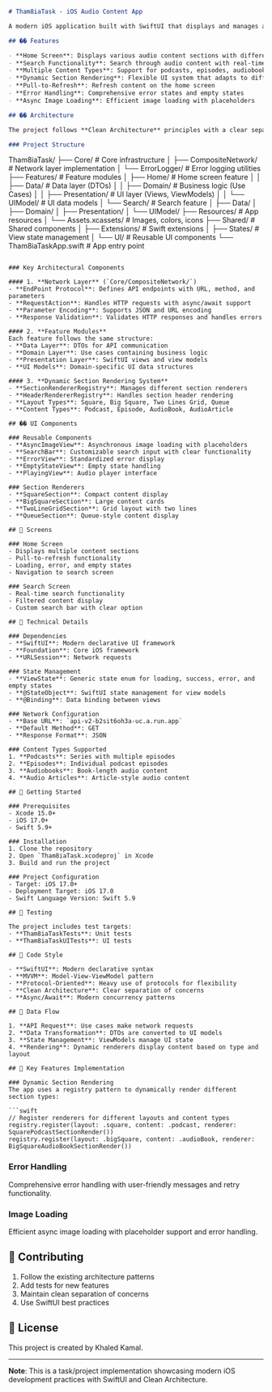 
```markdown:README.md
# Tham8iaTask - iOS Audio Content App

A modern iOS application built with SwiftUI that displays and manages audio content including podcasts, episodes, audiobooks, and audio articles. The app features a clean, modular architecture following Clean Architecture principles.

## �� Features

- **Home Screen**: Displays various audio content sections with different layouts
- **Search Functionality**: Search through audio content with real-time filtering
- **Multiple Content Types**: Support for podcasts, episodes, audiobooks, and audio articles
- **Dynamic Section Rendering**: Flexible UI system that adapts to different content layouts
- **Pull-to-Refresh**: Refresh content on the home screen
- **Error Handling**: Comprehensive error states and empty states
- **Async Image Loading**: Efficient image loading with placeholders

## ��️ Architecture

The project follows **Clean Architecture** principles with a clear separation of concerns:

### Project Structure

```
Tham8iaTask/
├── Core/                          # Core infrastructure
│   ├── CompositeNetwork/          # Network layer implementation
│   └── ErrorLogger/               # Error logging utilities
├── Features/                      # Feature modules
│   ├── Home/                      # Home screen feature
│   │   ├── Data/                  # Data layer (DTOs)
│   │   ├── Domain/                # Business logic (Use Cases)
│   │   ├── Presentation/          # UI layer (Views, ViewModels)
│   │   └── UIModel/               # UI data models
│   └── Search/                    # Search feature
│       ├── Data/
│       ├── Domain/
│       ├── Presentation/
│       └── UIModel/
├── Resources/                     # App resources
│   └── Assets.xcassets/           # Images, colors, icons
├── Shared/                        # Shared components
│   ├── Extensions/                # Swift extensions
│   ├── States/                    # View state management
│   └── UI/                        # Reusable UI components
└── Tham8iaTaskApp.swift          # App entry point
```

### Key Architectural Components

#### 1. **Network Layer** (`Core/CompositeNetwork/`)
- **EndPoint Protocol**: Defines API endpoints with URL, method, and parameters
- **RequestAction**: Handles HTTP requests with async/await support
- **Parameter Encoding**: Supports JSON and URL encoding
- **Response Validation**: Validates HTTP responses and handles errors

#### 2. **Feature Modules**
Each feature follows the same structure:
- **Data Layer**: DTOs for API communication
- **Domain Layer**: Use cases containing business logic
- **Presentation Layer**: SwiftUI views and view models
- **UI Models**: Domain-specific UI data structures

#### 3. **Dynamic Section Rendering System**
- **SectionRendererRegistry**: Manages different section renderers
- **HeaderRendererRegistry**: Handles section header rendering
- **Layout Types**: Square, Big Square, Two Lines Grid, Queue
- **Content Types**: Podcast, Episode, AudioBook, AudioArticle

## �� UI Components

### Reusable Components
- **AsyncImageView**: Asynchronous image loading with placeholders
- **SearchBar**: Customizable search input with clear functionality
- **ErrorView**: Standardized error display
- **EmptyStateView**: Empty state handling
- **PlayingView**: Audio player interface

### Section Renderers
- **SquareSection**: Compact content display
- **BigSquareSection**: Large content cards
- **TwoLineGridSection**: Grid layout with two lines
- **QueueSection**: Queue-style content display

## 📱 Screens

### Home Screen
- Displays multiple content sections
- Pull-to-refresh functionality
- Loading, error, and empty states
- Navigation to search screen

### Search Screen
- Real-time search functionality
- Filtered content display
- Custom search bar with clear option

## 🔧 Technical Details

### Dependencies
- **SwiftUI**: Modern declarative UI framework
- **Foundation**: Core iOS framework
- **URLSession**: Network requests

### State Management
- **ViewState**: Generic state enum for loading, success, error, and empty states
- **@StateObject**: SwiftUI state management for view models
- **@Binding**: Data binding between views

### Network Configuration
- **Base URL**: `api-v2-b2sit6oh3a-uc.a.run.app`
- **Default Method**: GET
- **Response Format**: JSON

### Content Types Supported
1. **Podcasts**: Series with multiple episodes
2. **Episodes**: Individual podcast episodes
3. **Audiobooks**: Book-length audio content
4. **Audio Articles**: Article-style audio content

## 🚀 Getting Started

### Prerequisites
- Xcode 15.0+
- iOS 17.0+
- Swift 5.9+

### Installation
1. Clone the repository
2. Open `Tham8iaTask.xcodeproj` in Xcode
3. Build and run the project

### Project Configuration
- Target: iOS 17.0+
- Deployment Target: iOS 17.0
- Swift Language Version: Swift 5.9

## 🧪 Testing

The project includes test targets:
- **Tham8iaTaskTests**: Unit tests
- **Tham8iaTaskUITests**: UI tests

## 📝 Code Style

- **SwiftUI**: Modern declarative syntax
- **MVVM**: Model-View-ViewModel pattern
- **Protocol-Oriented**: Heavy use of protocols for flexibility
- **Clean Architecture**: Clear separation of concerns
- **Async/Await**: Modern concurrency patterns

## 🔄 Data Flow

1. **API Request**: Use cases make network requests
2. **Data Transformation**: DTOs are converted to UI models
3. **State Management**: ViewModels manage UI state
4. **Rendering**: Dynamic renderers display content based on type and layout

## 🎯 Key Features Implementation

### Dynamic Section Rendering
The app uses a registry pattern to dynamically render different section types:

```swift
// Register renderers for different layouts and content types
registry.register(layout: .square, content: .podcast, renderer: SquarePodcastSectionRender())
registry.register(layout: .bigSquare, content: .audioBook, renderer: BigSquareAudioBookSectionRender())
```

### Error Handling
Comprehensive error handling with user-friendly messages and retry functionality.

### Image Loading
Efficient async image loading with placeholder support and error handling.

## 🤝 Contributing

1. Follow the existing architecture patterns
2. Add tests for new features
3. Maintain clean separation of concerns
4. Use SwiftUI best practices

## 📄 License

This project is created by Khaled Kamal.

---

**Note**: This is a task/project implementation showcasing modern iOS development practices with SwiftUI and Clean Architecture.
```
